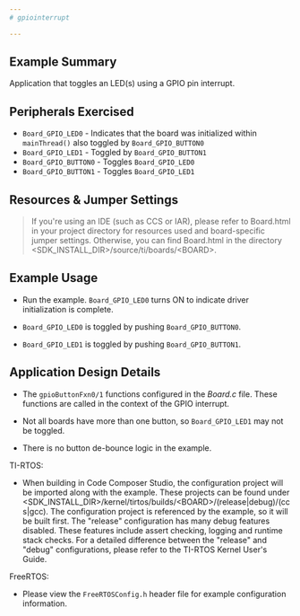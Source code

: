 ```yaml
---
# gpiointerrupt

---
```


## Example Summary

Application that toggles an LED(s) using a GPIO pin interrupt.

## Peripherals Exercised

* `Board_GPIO_LED0` - Indicates that the board was initialized within
`mainThread()` also toggled by `Board_GPIO_BUTTON0`
* `Board_GPIO_LED1` - Toggled by `Board_GPIO_BUTTON1`
* `Board_GPIO_BUTTON0` - Toggles `Board_GPIO_LED0`
* `Board_GPIO_BUTTON1` - Toggles `Board_GPIO_LED1`

## Resources & Jumper Settings

> If you're using an IDE (such as CCS or IAR), please refer to Board.html in
your project directory for resources used and board-specific jumper settings.
Otherwise, you can find Board.html in the directory
&lt;SDK_INSTALL_DIR&gt;/source/ti/boards/&lt;BOARD&gt;.


## Example Usage

* Run the example. `Board_GPIO_LED0` turns ON to indicate driver
initialization is complete.

* `Board_GPIO_LED0` is toggled by pushing `Board_GPIO_BUTTON0`.
* `Board_GPIO_LED1` is toggled by pushing `Board_GPIO_BUTTON1`.

## Application Design Details

* The `gpioButtonFxn0/1` functions configured in the *Board.c* file. These
functions are called in the context of the GPIO interrupt.

* Not all boards have more than one button, so `Board_GPIO_LED1` may not be
toggled.

* There is no button de-bounce logic in the example.

TI-RTOS:

* When building in Code Composer Studio, the configuration project will be
imported along with the example. These projects can be found under
\<SDK_INSTALL_DIR>\/kernel/tirtos/builds/\<BOARD\>/(release|debug)/(ccs|gcc).
The configuration project is referenced by the example, so it
will be built first. The "release" configuration has many debug features
disabled. These features include assert checking, logging and runtime stack
checks. For a detailed difference between the "release" and "debug"
configurations, please refer to the TI-RTOS Kernel User's Guide.

FreeRTOS:

* Please view the `FreeRTOSConfig.h` header file for example configuration
information.
